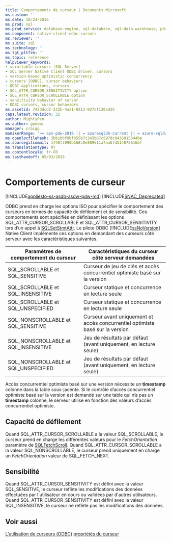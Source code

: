 ```yaml
---
title: Comportements de curseur | Documents Microsoft
ms.custom: ''
ms.date: 10/24/2016
ms.prod: sql
ms.prod_service: database-engine, sql-database, sql-data-warehouse, pdw
ms.component: native-client-odbc-cursors
ms.reviewer: ''
ms.suite: sql
ms.technology: ''
ms.tgt_pltfrm: ''
ms.topic: reference
helpviewer_keywords:
- scrollable cursors [SQL Server]
- SQL Server Native Client ODBC driver, cursors
- version-based optimistic concurrency
- cursors [ODBC], cursor behaviors
- ODBC applications, cursors
- SQL_ATTR_CURSOR_SENSITIVITY option
- SQL_ATTR_CURSOR_SCROLLABLE option
- sensitivity behavior of cursor
- ODBC cursors, cursor behaviors
ms.assetid: 742ddcd2-232b-4aa1-9212-027df120ad35
caps.latest.revision: 32
author: MightyPen
ms.author: genemi
manager: craigg
monikerRange: '>= aps-pdw-2016 || = azuresqldb-current || = azure-sqldw-latest || >= sql-server-2016 || = sqlallproducts-allversions'
ms.openlocfilehash: 3bb10bf9bf855b7c343b07c597dc0436015344be
ms.sourcegitcommit: 1740f3090b168c0e809611a7aa6fd514075616bf
ms.translationtype: MT
ms.contentlocale: fr-FR
ms.lasthandoff: 05/03/2018
---
```

# <a name="cursor-behaviors"></a>Comportements de curseur
[!INCLUDE[appliesto-ss-asdb-asdw-pdw-md](../../includes/appliesto-ss-asdb-asdw-pdw-md.md)]
[!INCLUDE[SNAC_Deprecated](../../includes/snac-deprecated.md)]

  ODBC prend en charge les options ISO pour spécifier le comportement des curseurs en termes de capacité de défilement et de sensibilité. Ces comportements sont spécifiés en définissant les options SQL_ATTR_CURSOR_SCROLLABLE et SQL_ATTR_CURSOR_SENSITIVITY lors d’un appel à [SQLSetStmtAttr](../../relational-databases/native-client-odbc-api/sqlsetstmtattr.md). Le pilote ODBC [!INCLUDE[ssNoVersion](../../includes/ssnoversion-md.md)] Native Client implémente ces options en demandant des curseurs côté serveur avec les caractéristiques suivantes.  
  
|Paramètres de comportement du curseur|Caractéristiques du curseur côté serveur demandées|  
|------------------------------|---------------------------------------------|  
|SQL_SCROLLABLE et SQL_SENSITIVE|Curseur de jeu de clés et accès concurrentiel optimiste basé sur la version|  
|SQL_SCROLLABLE et SQL_INSENSITIVE|Curseur statique et concurrence en lecture seule|  
|SQL_SCROLLABLE et SQL_UNSPECIFIED|Curseur statique et concurrence en lecture seule|  
|SQL_NONSCROLLABLE et SQL_SENSITIVE|Curseur avant uniquement et accès concurrentiel optimiste basé sur la version|  
|SQL_NONSCROLLABLE et SQL_INSENSITIVE|Jeu de résultats par défaut (avant uniquement, en lecture seule)|  
|SQL_NONSCROLLABLE et SQL_UNSPECIFIED|Jeu de résultats par défaut (avant uniquement, en lecture seule)|  
  
 Accès concurrentiel optimiste basé sur une version nécessite un **timestamp** colonne dans la table sous-jacente. Si le contrôle d’accès concurrentiel optimiste basé sur la version est demandé sur une table qui n’a pas un **timestamp** colonne, le serveur utilise en fonction des valeurs d’accès concurrentiel optimiste.  
  
## <a name="scrollability"></a>Capacité de défilement  
 Quand SQL_ATTR_CURSOR_SCROLLABLE a la valeur SQL_SCROLLABLE, le curseur prend en charge les différentes valeurs pour le *FetchOrientation* paramètre de [SQLFetchScroll](../../relational-databases/native-client-odbc-api/sqlfetchscroll.md). Quand SQL_ATTR_CURSOR_SCROLLABLE a la valeur SQL_NONSCROLLABLE, le curseur prend uniquement en charge un *FetchOrientation* valeur de SQL_FETCH_NEXT.  
  
## <a name="sensitivity"></a>Sensibilité  
 Quand SQL_ATTR_CURSOR_SENSITIVITY est défini avec la valeur SQL_SENSITIVE, le curseur reflète les modifications des données effectuées par l'utilisateur en cours ou validées par d'autres utilisateurs. Quand SQL_ATTR_CURSOR_SENSITIVITY est défini avec la valeur SQL_INSENSITIVE, le curseur ne reflète pas les modifications des données.  
  
## <a name="see-also"></a>Voir aussi  
 [L’utilisation de curseurs (ODBC)](../../relational-databases/native-client-odbc-cursors/using-cursors-odbc.md) [propriétés du curseur](properties/cursor-properties.md) 
  
  
